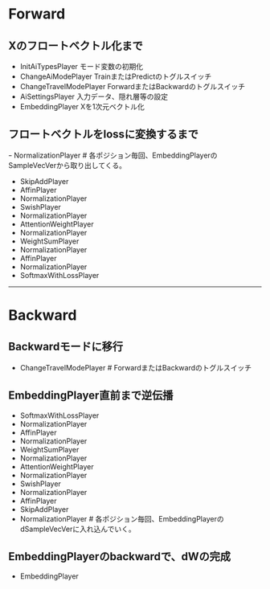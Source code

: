 # Forward
## Xのフロートベクトル化まで
- InitAiTypesPlayer
    モード変数の初期化
- ChangeAiModePlayer
    TrainまたはPredictのトグルスイッチ
- ChangeTravelModePlayer
    ForwardまたはBackwardのトグルスイッチ
- AiSettingsPlayer
    入力データ、隠れ層等の設定
- EmbeddingPlayer
    Xを1次元ベクトル化
## フロートベクトルをlossに変換するまで
ｰ NormalizationPlayer # 各ポジション毎回、EmbeddingPlayerのSampleVecVerから取り出してくる。
- SkipAddPlayer
- AffinPlayer
- NormalizationPlayer
- SwishPlayer
- NormalizationPlayer
- AttentionWeightPlayer
- NormalizationPlayer
- WeightSumPlayer
- NormalizationPlayer
- AffinPlayer
- NormalizationPlayer
- SoftmaxWithLossPlayer
---
# Backward
## Backwardモードに移行
- ChangeTravelModePlayer # ForwardまたはBackwardのトグルスイッチ
## EmbeddingPlayer直前まで逆伝播
- SoftmaxWithLossPlayer
- NormalizationPlayer
- AffinPlayer
- NormalizationPlayer
- WeightSumPlayer
- NormalizationPlayer
- AttentionWeightPlayer
- NormalizationPlayer
- SwishPlayer
- NormalizationPlayer
- AffinPlayer
- SkipAddPlayer
- NormalizationPlayer # 各ポジション毎回、EmbeddingPlayerのdSampleVecVerに入れ込んでいく。
## EmbeddingPlayerのbackwardで、dWの完成
- EmbeddingPlayer


